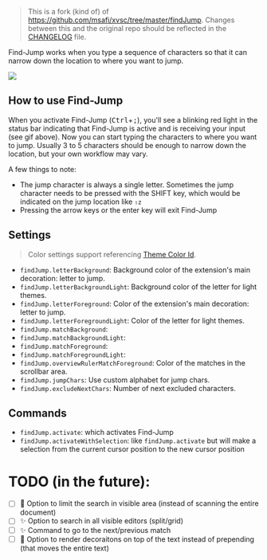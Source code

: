 > This is a fork (kind of) of https://github.com/msafi/xvsc/tree/master/findJump. Changes between this and the original repo should be reflected in the [CHANGELOG](https://github.com/usernamehw/vscode-find-jump/blob/master/CHANGELOG.md) file.

Find-Jump works when you type a sequence of characters so that it can narrow down the location to where you want to jump.

<!-- ![](https://raw.githubusercontent.com/usernamehw/vscode-find-jump/master/img/demo.gif) -->
![](https://raw.githubusercontent.com/msafi/xvsc/master/findJump/demoFiles/demo.gif)

## How to use Find-Jump

When you activate Find-Jump (<kbd>Ctrl</kbd>+<kbd>;</kbd>), you'll see a blinking red light in the status bar indicating that Find-Jump is active and is receiving your input (see gif above). Now you can start typing the characters to where you want to jump. Usually 3 to 5 characters should be enough to narrow down the location, but your own workflow may vary.

A few things to note:

* The jump character is always a single letter. Sometimes the jump character needs to be pressed with the SHIFT key, which would be indicated on the jump location like `⇧z`
* Pressing the arrow keys or the enter key will exit Find-Jump

## Settings

> Color settings support referencing [Theme Color Id](https://code.visualstudio.com/api/references/theme-color).

- `findJump.letterBackground`: Background color of the extension's main decoration: letter to jump.
- `findJump.letterBackgroundLight`: Background color of the letter for light themes.
- `findJump.letterForeground`: Color of the extension's main decoration: letter to jump.
- `findJump.letterForegroundLight`: Color of the letter for light themes.
- `findJump.matchBackground`:
- `findJump.matchBackgroundLight`:
- `findJump.matchForeground`:
- `findJump.matchForegroundLight`:
- `findJump.overviewRulerMatchForeground`: Color of the matches in the scrollbar area.
- `findJump.jumpChars`: Use custom alphabet for jump chars.
- `findJump.excludeNextChars`: Number of next excluded characters.

## Commands

- `findJump.activate`: which activates Find-Jump
- `findJump.activateWithSelection`: like `findJump.activate` but will make a selection from the current cursor position to the new cursor position

# TODO (in the future):

- [ ] 🐎 Option to limit the search in visible area (instead of scanning the entire document)
- [ ] ✨ Option to search in all visible editors (split/grid)
- [ ] ✨ Command to go to the next/previous match
- [ ] 🐎 Option to render decoraitons on top of the text instead of prepending (that moves the entire text)